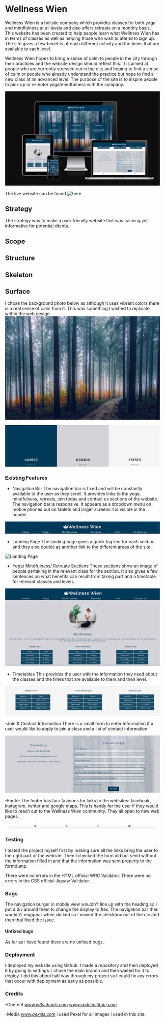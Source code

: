 # Wellness Wien

Wellness Wien is a holistic company which provides classes for both yoga and mindfulness at all levels and also offers retreats on a monthly basis. This website has been created to help people learn what Wellness Wien has in terms of classes as well as helping those who wish to attend to sign up. The site gives a few benefits of each different activity and the times that are available to each level.

Wellness Wien hopes to bring a sense of calm to people in the city through their practices and the website design should reflect this. It is aimed at people who are currently stressed out in the city and hoping to find a sense of calm or people who already understand the practice but hope to find a new class at an advanced level. The purpose of the site is to inspire people to pick up or re-enter yoga/mindfulness with the company.

![Responsive Demo](/assets/readme-images/responsive-demo.png)

The live website can be found ![here](/https://emm-aah.github.io/wellness-wien/)

## Strategy

The strategy was to make a user friendly website that was calming yet informative for potential clients.

## Scope

## Structure

## Skeleton

## Surface

I chose the background photo below as although it uses vibrant colors there is a real sense of calm from it. This was something I wished to replicate within the web design.
![Background Image](/assets/readme-images/woods-image-small.jpg)

![Color Palette](/assets/readme-images/color-palette.png)

### Existing Features

- Navigation Bar
The navigation bar is fixed and will be constantly available to the user as they scroll. It provides links to the yoga, mindfulness, retreats, join today and contact us sections of the website. The navigation bar is responsive. It appears as a dropdown menu on mobile phones but on tablets and larger screens it is visible in the header.

![Navigation bar for desktop](/assets/readme-images/nav-bar-desktop.png)

- Landing Page
The landing page gives a quick tag line for each section and they also double as another link to the different areas of the site.

![Landing Page](/assets/readme-images/landing-page.png)

- Yoga/ Mindfulness/ Retreats Sections
These sections show an image of people partaking in the relevant class for the section. It also gives a few sentences on what benefits can result from taking part and a timetable for relevant classes and levels.

![Mindfulness Sections](/assets/readme-images/mindulness-section.png)

- Timetables
This provides the user with the information they need about the classes and the times that are available to them and their level.

![Timetables](/assets/readme-images/timetable.png)

-Join & Contact Information
There is a small form to enter information if a user would like to apply to join a class and a list of contact information.

![Join Form and Contact Information](/assets/readme-images/contact-info-and-join.png)

-Footer
The footer has four favicons for links to the websites: facebook, instagram, twitter and google maps. This is handy for the user if they would like to reach out to the Wellness Wien community. They all open to new web pages.

![Footer](/assets/readme-images/Footer.png)

### Testing

I tested the project myself first by making sure all the links bring the user to the right part of the website. Then I checked the form did not send without the information filled in and that the information was sent properly to the formdump.

There were no errors in the HTML official WRC Validator.
There were no errors in the CSS official Jigsaw Validator.

### Bugs

The navigation burger in mobile view wouldn't line up with the heading so I put a div around them to change the display to flex. The navigation bar then wouldn't reappear when clicked so I moved the checkbox out of the div and then that fixed the issue.

#### Unfixed bugs

As far as I have found there are no unfixed bugs.

### Deployment

I deployed my website using Github. I made a repository and then deployed it by going to settings. I chose the main branch and then waited for it to deploy. I did this about half way through my project so I could fix any errors that occur with deployment as early as possible.

### Credits

-Content
_www.w3schools.com_
_www.codeinstitute.com_

-Media
_www.pexels.com_ I used Pexel for all images I used in this site.
